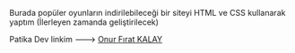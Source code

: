 
Burada popüler oyunların indirilebileceği bir siteyi HTML ve CSS kullanarak yaptım (İlerleyen zamanda geliştirilecek)

Patika Dev linkim ---> [Onur Fırat KALAY](https://app.patika.dev/onrfrts)